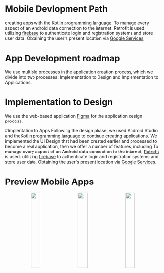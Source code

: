 # Mobile Devlopment Path
creating apps with the [Kotlin programming language](https://kotlinlang.org/). To manage every aspect of an Android data connection to the internet, [Retrofit](https://square.github.io/retrofit/) is used. utilizing [firebase](https://firebase.google.com/?hl=id) to authenticate login and registration systems and store user data. Obtaining the user's present location via [Google Services](https://cloud.google.com/?hl=id)

# App Development roadmap
We use multiple processes in the application creation process, which we divide into two processes: Implementation to Design and Implementation to Applications.

# Implementation to Design
We use the web-based application [Figma](figma.com) for the application design process.

#Implentation to Apps
Following the design phase, we used Android Studio and the[Kotlin programming language](https://kotlinlang.org/) to continue creating applications. We implemented the UI Design that had been created earlier and processed to become a real application, then we offer a number of features, including To manage every aspect of an Android data connection to the internet, [Retrofit](https://square.github.io/retrofit/) is used. utilizing [firebase](https://firebase.google.com/?hl=id) to authenticate login and registration systems and store user data. Obtaining the user's present location via [Google Services](https://cloud.google.com/?hl=id).

# Preview Mobile Apps

<p align="center">
	<img src="![image](https://github.com/PS419-OVJ/OVJ-apps/assets/106564460/9bee8fa0-9b8b-4786-951d-bc14eb41a830)
" width="25%"> &nbsp; &nbsp; &nbsp;
	<img src="![image](https://github.com/PS419-OVJ/OVJ-apps/assets/106564460/5feed5b0-5ef9-469b-b11b-eae480b51f88)
" width="25%"> &nbsp; &nbsp; &nbsp;
	<img src="![image](https://github.com/PS419-OVJ/OVJ-apps/assets/106564460/09e7f161-b381-487c-9d3f-49a36f25d2bf)
" width="25%">
</p>



